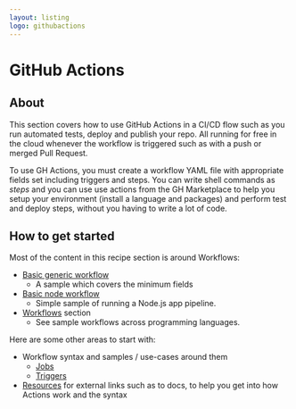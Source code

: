```yaml
---
layout: listing
logo: githubactions
---
```

# GitHub Actions


## About

This section covers how to use GitHub Actions in a CI/CD flow such as you run automated tests, deploy and publish your repo. All running for free in the cloud whenever the workflow is triggered such as with a push or merged Pull Request.

To use GH Actions, you must create a workflow YAML file with appropriate fields set including triggers and steps. You can write shell commands as _steps_ and you can use use actions from the GH Marketplace to help you setup your environment (install a language and packages) and perform test and deploy steps, without you having to write a lot of code.


## How to get started

Most of the content in this recipe section is around Workflows:

- [Basic generic workflow](workflows/basic.md)
    - A sample which covers the minimum fields
- [Basic node workflow](workflows/node/basic.md)
    - Simple sample of running a Node.js app pipeline.
- [Workflows](workflows/) section
    - See sample workflows across programming languages.

Here are some other areas to start with:

- Workflow syntax and samples / use-cases around them
    - [Jobs](jobs.md)
    - [Triggers](triggers.md)
- [Resources](resources.md) for external links such as to docs, to help you get into how Actions work and the syntax
